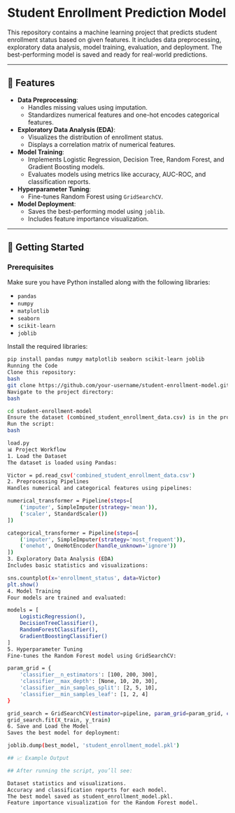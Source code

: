 # Student Enrollment Prediction Model

This repository contains a machine learning project that predicts student enrollment status based on given features. It includes data preprocessing, exploratory data analysis, model training, evaluation, and deployment. The best-performing model is saved and ready for real-world predictions.

---

## 📌 Features

- **Data Preprocessing**:
  - Handles missing values using imputation.
  - Standardizes numerical features and one-hot encodes categorical features.
- **Exploratory Data Analysis (EDA)**:
  - Visualizes the distribution of enrollment status.
  - Displays a correlation matrix of numerical features.
- **Model Training**:
  - Implements Logistic Regression, Decision Tree, Random Forest, and Gradient Boosting models.
  - Evaluates models using metrics like accuracy, AUC-ROC, and classification reports.
- **Hyperparameter Tuning**:
  - Fine-tunes Random Forest using `GridSearchCV`.
- **Model Deployment**:
  - Saves the best-performing model using `joblib`.
  - Includes feature importance visualization.

---

## 🚀 Getting Started

### Prerequisites

Make sure you have Python installed along with the following libraries:
- `pandas`
- `numpy`
- `matplotlib`
- `seaborn`
- `scikit-learn`
- `joblib`

Install the required libraries:
```bash
pip install pandas numpy matplotlib seaborn scikit-learn joblib
Running the Code
Clone this repository:
bash
git clone https://github.com/your-username/student-enrollment-model.git
Navigate to the project directory:
bash

cd student-enrollment-model
Ensure the dataset (combined_student_enrollment_data.csv) is in the project directory.
Run the script:
bash

load.py
📊 Project Workflow
1. Load the Dataset
The dataset is loaded using Pandas:

Victor = pd.read_csv('combined_student_enrollment_data.csv')
2. Preprocessing Pipelines
Handles numerical and categorical features using pipelines:

numerical_transformer = Pipeline(steps=[
    ('imputer', SimpleImputer(strategy='mean')),
    ('scaler', StandardScaler())
])

categorical_transformer = Pipeline(steps=[
    ('imputer', SimpleImputer(strategy='most_frequent')),
    ('onehot', OneHotEncoder(handle_unknown='ignore'))
])
3. Exploratory Data Analysis (EDA)
Includes basic statistics and visualizations:

sns.countplot(x='enrollment_status', data=Victor)
plt.show()
4. Model Training
Four models are trained and evaluated:

models = [
    LogisticRegression(),
    DecisionTreeClassifier(),
    RandomForestClassifier(),
    GradientBoostingClassifier()
]
5. Hyperparameter Tuning
Fine-tunes the Random Forest model using GridSearchCV:

param_grid = {
    'classifier__n_estimators': [100, 200, 300],
    'classifier__max_depth': [None, 10, 20, 30],
    'classifier__min_samples_split': [2, 5, 10],
    'classifier__min_samples_leaf': [1, 2, 4]
}

grid_search = GridSearchCV(estimator=pipeline, param_grid=param_grid, cv=5, scoring='accuracy', n_jobs=-1)
grid_search.fit(X_train, y_train)
6. Save and Load the Model
Saves the best model for deployment:

joblib.dump(best_model, 'student_enrollment_model.pkl')

## 📈 Example Output

## After running the script, you’ll see:

Dataset statistics and visualizations.
Accuracy and classification reports for each model.
The best model saved as student_enrollment_model.pkl.
Feature importance visualization for the Random Forest model.

